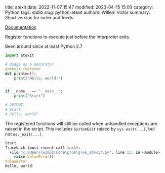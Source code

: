 title: atexit
date: 2022-11-07 15:47
modified: 2023-04-15 15:00
category: Python
tags: stdlib
slug: python-atexit
authors: Willem Victor
summary: Short version for index and feeds

[Documentation](https://docs.python.org/3/library/atexit.html) 

Register functions to execute just before the interpreter exits.

Been around since at least Python 2.7

```python
import atexit

# Usage as a decorator
@atexit.register
def printme():
    print("Hello, world!")


if __name__ == "__main__":
    print("Start")

# OUTPUT:
# Start
# Hello, world!
```

The registered functions will still be called when unhandled exceptions are raised in the script. This includes `SystemExit` raised by `sys.exit(...)`, but not `os._exit(...)`.

```python
Start
Traceback (most recent call last):
  File "c:\Users\wimpi\Code\grok\grok_atexit.py", line 12, in <module>
    raise ValueError()
ValueError
Hello, world!
```
